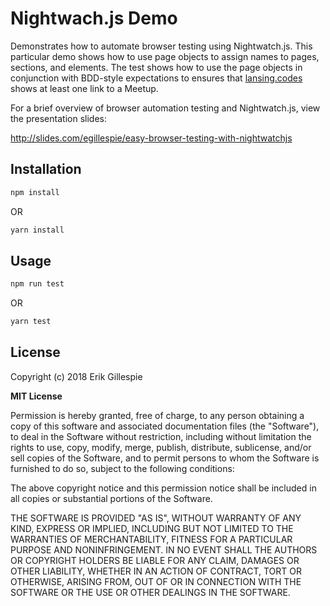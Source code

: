 # Nightwach.js Demo

Demonstrates how to automate browser testing using Nightwatch.js. This
particular demo shows how to use page objects to assign names to pages,
sections, and elements. The test shows how to use the page objects in
conjunction with BDD-style expectations to ensures that
[lansing.codes](https://www.lansing.codes) shows at least one link to a
Meetup.

For a brief overview of browser automation testing and Nightwatch.js,
view the presentation slides:

http://slides.com/egillespie/easy-browser-testing-with-nightwatchjs

## Installation

```sh
npm install
```

OR

```sh
yarn install
```

## Usage

```sh
npm run test
```

OR

```sh
yarn test
```

## License

Copyright (c) 2018 Erik Gillespie

**MIT License**

Permission is hereby granted, free of charge, to any person obtaining a copy of
this software and associated documentation files (the "Software"), to deal in
the Software without restriction, including without limitation the rights to
use, copy, modify, merge, publish, distribute, sublicense, and/or sell copies of
the Software, and to permit persons to whom the Software is furnished to do so,
subject to the following conditions:

The above copyright notice and this permission notice shall be included in all
copies or substantial portions of the Software.

THE SOFTWARE IS PROVIDED "AS IS", WITHOUT WARRANTY OF ANY KIND, EXPRESS OR
IMPLIED, INCLUDING BUT NOT LIMITED TO THE WARRANTIES OF MERCHANTABILITY, FITNESS
FOR A PARTICULAR PURPOSE AND NONINFRINGEMENT. IN NO EVENT SHALL THE AUTHORS OR
COPYRIGHT HOLDERS BE LIABLE FOR ANY CLAIM, DAMAGES OR OTHER LIABILITY, WHETHER
IN AN ACTION OF CONTRACT, TORT OR OTHERWISE, ARISING FROM, OUT OF OR IN
CONNECTION WITH THE SOFTWARE OR THE USE OR OTHER DEALINGS IN THE SOFTWARE.
